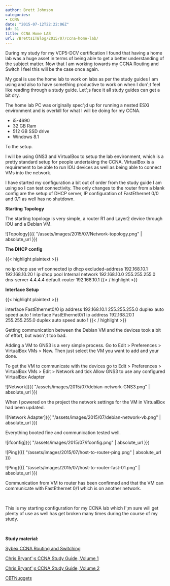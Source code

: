 ```yaml
---
author: Brett Johnson
categories:
- CCNA
date: "2015-07-12T22:22:06Z"
id: 51
title: CCNA Home LAB
url: /BrettsITBlog/2015/07/ccna-home-lab/
---
```

During my study for my VCP5-DCV certification I found that having a home lab was a huge asset in terms of being able to get a better understanding of the subject matter. Now that I am working towards my CCNA Routing and Switch I feel this will be the case once again.

My goal is use the home lab to work on labs as per the study guides I am using and also to have something productive to work on when I don';t feel like reading through a study guide. Let';s face it all study guides can get a bit dry.

The home lab PC was originally spec';d up for running a nested ESXi environment and is overkill for what I will be doing for my CCNA.

  * i5-4690
  * 32 GB Ram
  * 512 GB SSD drive
  * Windows 8.1

To the setup.

I will be using GNS3 and VirtualBox to setup the lab environment, which is a pretty standard setup for people undertaking the CCNA. VirtualBox is a requirement to be able to run IOU devices as well as being able to connect VMs into the network.

I have started my configuration a bit out of order from the study guide I am using so I can test connectivity. The only changes to the router from a blank config are the setup of DHCP server, IP configuration of FastEthernet 0/0 and 0/1 as well has no shutdown.

**Starting Topology**

The starting topology is very simple, a router R1 and Layer2 device through IOU and a Debian VM.

![Topology]({{ "/assets/images/2015/07/Network-topology.png" | absolute_url }})

**The DHCP config**

{{< highlight plaintext >}}

no ip dhcp use vrf connected
 ip dhcp excluded-address 192.168.10.1 192.168.10.20
 !
 ip dhcp pool Internal
 network 192.168.10.0 255.255.255.0
 dns-server 4.4.4.4
 default-router 192.168.10.1
{{< / highlight >}}


**Interface Setup**

{{< highlight plaintext >}}

interface FastEthernet0/0
ip address 192.168.10.1 255.255.255.0
duplex auto
speed auto
!
interface FastEthernet0/1
ip address 192.168.20.1 255.255.255.0
duplex auto
speed auto
!
{{< / highlight >}}


Getting communication between the Debian VM and the devices took a bit of effort, but wasn';t too bad.

Adding a VM to GNS3 is a very simple process. Go to Edit > Preferences > VirtualBox VMs > New. Then just select the VM you want to add and your done.

To get the VM to communicate with the devices go to Edit > Preferences > VirtualBox VMs > Edit > Network and tick Allow GNS3 to use any configured VirtualBox Adapter

![Network]({{ "/assets/images/2015/07/debian-network-GNS3.png" | absolute_url }})

When I powered on the project the network settings for the VM in VirtualBox had been updated.

![Network Adapter]({{ "/assets/images/2015/07/debian-network-vb.png" | absolute_url }})


Everything booted fine and communication tested well.

![ifconfig]({{ "/assets/images/2015/07/ifconfig.png" | absolute_url }})

![Ping]({{ "/assets/images/2015/07/host-to-router-ping.png" | absolute_url }})

![Ping]({{ "/assets/images/2015/07/host-to-router-fast-01.png" | absolute_url }})

Communication from VM to router has been confirmed and that the VM can communicate with FastEthernet 0/1 which is on another network.

&nbsp;

This is my starting configuration for my CCNA lab which I';m sure will get plenty of use as well has get broken many times during the course of my study.

&nbsp;

**Study material:**

[Sybex CCNA Routing and Switching](http://www.amazon.com.au/Routing-Switching-Deluxe-Study-Guide-ebook/dp/B00R04DDK8/ref=sr_1_1?ie=UTF8&qid=1436703124&sr=8-1&keywords=sybex+ccna "Sybex CCNA Routing and Switching")

[Chris Bryant';s CCNA Study Guide, Volume 1](http://www.amazon.com.au/Chris-Bryants-CCNA-Study-Guide-ebook/dp/B00GFYEZ1A/ref=sr_1_5?ie=UTF8&qid=1436703267&sr=8-5&keywords=ccna "Chris Bryant's CCNA Study Guide, Volume 1")

[Chris Bryant';s CCNA Study Guide, Volume 2](http://www.amazon.com.au/Chris-Bryants-Study-Guide-Volume-ebook/dp/B00H9ICMV6/ref=pd_sim_351_1?ie=UTF8&refRID=0JSBJ969VBMDVVEGR3FY "Chris Bryant's CCNA Study Guide, Volume 2")

[CBTNuggets](https://www.cbtnuggets.com/ "CBT Nuggets")